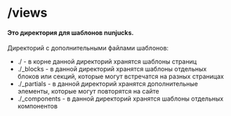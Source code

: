 # /views

#### Это директория для шаблонов nunjucks.

Директорий с дополнительными файлами шаблонов:

- ./ - в корне данной директорий хранятся шаблоны страниц
- ./\_blocks - в данной директорий хранятся шаблоны отдельных блоков или секций, которые могут встречатся на разных страницах
- ./\_partials - в данной директорий хранятся дополнительные элементы, которые могут повторятся на сайте
- ./\_components - в данной директорий хранятся шаблоны отдельных компонентов
